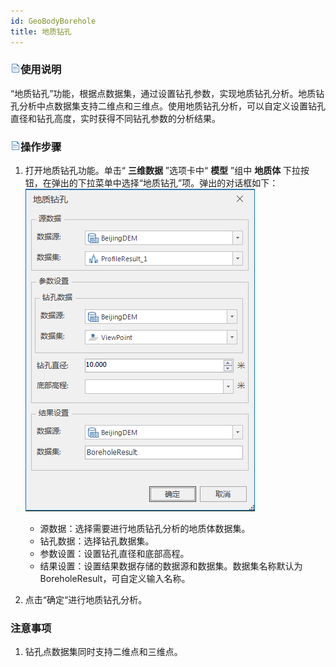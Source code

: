 ```yaml
---
id: GeoBodyBorehole
title: 地质钻孔
---
```

### ![](../../../img/read.gif)使用说明

“地质钻孔”功能，根据点数据集，通过设置钻孔参数，实现地质钻孔分析。地质钻孔分析中点数据集支持二维点和三维点。使用地质钻孔分析，可以自定义设置钻孔直径和钻孔高度，实时获得不同钻孔参数的分析结果。

### ![](../../../img/read.gif)操作步骤

  1. 打开地质钻孔功能。单击“ **三维数据** ”选项卡中“ **模型** ”组中 **地质体** 下拉按钮，在弹出的下拉菜单中选择“地质钻孔”项。弹出的对话框如下：  
![](img/GeoBodyHoreholeDialog.png)  

      * 源数据：选择需要进行地质钻孔分析的地质体数据集。
      * 钻孔数据：选择钻孔数据集。
      * 参数设置：设置钻孔直径和底部高程。
      * 结果设置：设置结果数据存储的数据源和数据集。数据集名称默认为BoreholeResult，可自定义输入名称。
  2. 点击“确定“进行地质钻孔分析。

### 注意事项

  1. 钻孔点数据集同时支持二维点和三维点。



